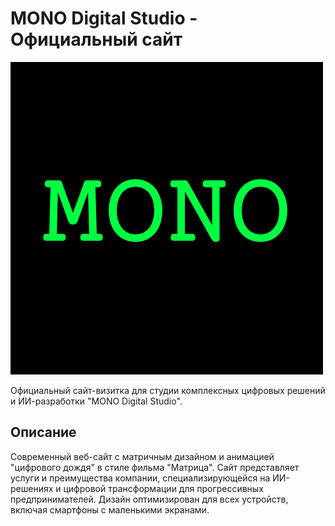 # MONO Digital Studio - Официальный сайт

![MONO Digital Studio Logo](./mono-logo.png)

Официальный сайт-визитка для студии комплексных цифровых решений и ИИ-разработки "MONO Digital Studio".

## Описание

Современный веб-сайт с матричным дизайном и анимацией "цифрового дождя" в стиле фильма "Матрица". Сайт представляет услуги и преимущества компании, специализирующейся на ИИ-решениях и цифровой трансформации для прогрессивных предпринимателей. Дизайн оптимизирован для всех устройств, включая смартфоны с маленькими экранами.
